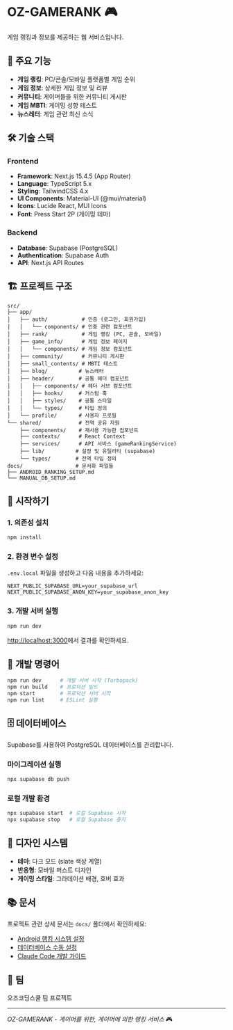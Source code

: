 # OZ-GAMERANK 🎮

게임 랭킹과 정보를 제공하는 웹 서비스입니다.

## 🚀 주요 기능

- **게임 랭킹**: PC/콘솔/모바일 플랫폼별 게임 순위
- **게임 정보**: 상세한 게임 정보 및 리뷰
- **커뮤니티**: 게이머들을 위한 커뮤니티 게시판
- **게임 MBTI**: 게이밍 성향 테스트
- **뉴스레터**: 게임 관련 최신 소식

## 🛠️ 기술 스택

### Frontend
- **Framework**: Next.js 15.4.5 (App Router)
- **Language**: TypeScript 5.x
- **Styling**: TailwindCSS 4.x
- **UI Components**: Material-UI (@mui/material)
- **Icons**: Lucide React, MUI Icons
- **Font**: Press Start 2P (게이밍 테마)

### Backend
- **Database**: Supabase (PostgreSQL)
- **Authentication**: Supabase Auth
- **API**: Next.js API Routes

## 🏗️ 프로젝트 구조

```
src/
├── app/
│   ├── auth/           # 인증 (로그인, 회원가입)
│   │   └── components/ # 인증 관련 컴포넌트
│   ├── rank/           # 게임 랭킹 (PC, 콘솔, 모바일)
│   ├── game_info/      # 게임 정보 페이지
│   │   └── components/ # 게임 정보 컴포넌트
│   ├── community/      # 커뮤니티 게시판
│   ├── small_contents/ # MBTI 테스트
│   ├── blog/          # 뉴스레터
│   ├── header/        # 공통 헤더 컴포넌트
│   │   ├── components/ # 헤더 서브 컴포넌트
│   │   ├── hooks/     # 커스텀 훅
│   │   ├── styles/    # 공통 스타일
│   │   └── types/     # 타입 정의
│   └── profile/       # 사용자 프로필
└── shared/            # 전역 공유 자원
    ├── components/    # 재사용 가능한 컴포넌트
    ├── contexts/      # React Context
    ├── services/      # API 서비스 (gameRankingService)
    ├── lib/          # 설정 및 유틸리티 (supabase)
    └── types/        # 전역 타입 정의
docs/                 # 문서화 파일들
├── ANDROID_RANKING_SETUP.md
└── MANUAL_DB_SETUP.md
```

## 🚦 시작하기

### 1. 의존성 설치
```bash
npm install
```

### 2. 환경 변수 설정
`.env.local` 파일을 생성하고 다음 내용을 추가하세요:
```env
NEXT_PUBLIC_SUPABASE_URL=your_supabase_url
NEXT_PUBLIC_SUPABASE_ANON_KEY=your_supabase_anon_key
```

### 3. 개발 서버 실행
```bash
npm run dev
```

[http://localhost:3000](http://localhost:3000)에서 결과를 확인하세요.

## 📝 개발 명령어

```bash
npm run dev      # 개발 서버 시작 (Turbopack)
npm run build    # 프로덕션 빌드
npm start        # 프로덕션 서버 시작
npm run lint     # ESLint 실행
```

## 🗄️ 데이터베이스

Supabase를 사용하여 PostgreSQL 데이터베이스를 관리합니다.

### 마이그레이션 실행
```bash
npx supabase db push
```

### 로컬 개발 환경
```bash
npx supabase start  # 로컬 Supabase 시작
npx supabase stop   # 로컬 Supabase 중지
```

## 🎨 디자인 시스템

- **테마**: 다크 모드 (slate 색상 계열)
- **반응형**: 모바일 퍼스트 디자인
- **게이밍 스타일**: 그라데이션 배경, 호버 효과

## 📚 문서

프로젝트 관련 상세 문서는 `docs/` 폴더에서 확인하세요:

- [Android 랭킹 시스템 설정](./docs/ANDROID_RANKING_SETUP.md)
- [데이터베이스 수동 설정](./docs/MANUAL_DB_SETUP.md)
- [Claude Code 개발 가이드](./CLAUDE.md)

## 👥 팀

오즈코딩스쿨 팀 프로젝트

---

*OZ-GAMERANK - 게이머를 위한, 게이머에 의한 랭킹 서비스* 🎮